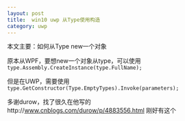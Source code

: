 ```yaml
---
layout: post
title:  win10 uwp 从Type使用构造 
category: uwp 
---
```


本文主要：如何从Type new一个对象

<!--more-->
<!-- csdn -->

原本从WPF，要想new一个对象从type，可以使用`type.Assembly.CreateInstance(type.FullName);`

但是在UWP，需要使用`type.GetConstructor(Type.EmptyTypes).Invoke(parameters);`

多谢durow，找了很久在他写的http://www.cnblogs.com/durow/p/4883556.html 刚好有这个
